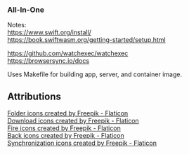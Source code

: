 ### All-In-One

Notes:\
https://www.swift.org/install/ <br>
https://book.swiftwasm.org/getting-started/setup.html

https://github.com/watchexec/watchexec <br>
https://browsersync.io/docs

Uses Makefile for building app, server, and container image.

## Attributions

[Folder icons created by Freepik - Flaticon](https://www.flaticon.com/free-icons/folder) <br>
[Download icons created by Freepik - Flaticon](https://www.flaticon.com/free-icons/download) <br>
[Fire icons created by Freepik - Flaticon](https://www.flaticon.com/free-icons/fire) <br>
[Back icons created by Freepik - Flaticon](https://www.flaticon.com/free-icons/back) <br>
[Synchronization icons created by Freepik - Flaticon](https://www.flaticon.com/free-icons/synchronization) <br>
